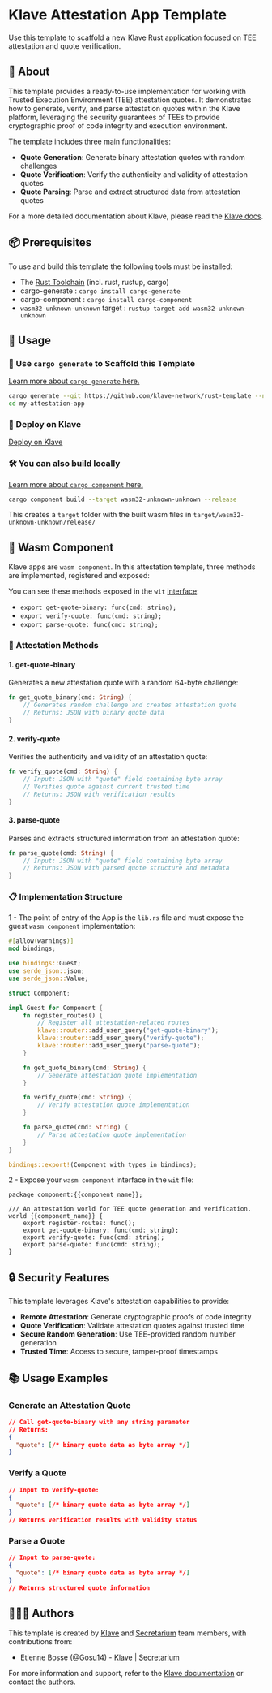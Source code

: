 # Klave Attestation App Template

Use this template to scaffold a new Klave Rust application focused on TEE attestation and quote verification.

## 📖 About

This template provides a ready-to-use implementation for working with Trusted Execution Environment (TEE) attestation quotes. It demonstrates how to generate, verify, and parse attestation quotes within the Klave platform, leveraging the security guarantees of TEEs to provide cryptographic proof of code integrity and execution environment.

The template includes three main functionalities:
- **Quote Generation**: Generate binary attestation quotes with random challenges
- **Quote Verification**: Verify the authenticity and validity of attestation quotes
- **Quote Parsing**: Parse and extract structured data from attestation quotes

For a more detailed documentation about Klave, please read the [Klave docs](https://docs.klave.com/sdk/latest).

## 📦 Prerequisites

To use and build this template the following tools must be installed:
- The [Rust Toolchain](https://www.rust-lang.org/tools/install) (incl. rust, rustup, cargo)
- cargo-generate : `cargo install cargo-generate`
- cargo-component : `cargo install cargo-component`
- `wasm32-unknown-unknown` target : `rustup target add wasm32-unknown-unknown`

## 🚴 Usage

### 🐑 Use `cargo generate` to Scaffold this Template

[Learn more about `cargo generate` here.](https://github.com/ashleygwilliams/cargo-generate)

```bash
cargo generate --git https://github.com/klave-network/rust-template --name my-attestation-app attestation
cd my-attestation-app
```

### 🪼 Deploy on Klave

[Deploy on Klave](https://app.klave.com/login)

### 🛠️ You can also build locally

[Learn more about `cargo component` here.](https://github.com/bytecodealliance/cargo-component)

```bash
cargo component build --target wasm32-unknown-unknown --release
```

This creates a `target` folder with the built wasm files in `target/wasm32-unknown-unknown/release/`

## 🧩 Wasm Component

Klave apps are `wasm component`. In this attestation template, three methods are implemented, registered and exposed:

You can see these methods exposed in the `wit` [interface](https://github.com/klave-network/rust-template/blob/main/attestation/apps/{{project-name}}/wit/world.wit):
- `export get-quote-binary: func(cmd: string);`
- `export verify-quote: func(cmd: string);`
- `export parse-quote: func(cmd: string);`

### 🔐 Attestation Methods

#### 1. **get-quote-binary**
Generates a new attestation quote with a random 64-byte challenge:
```rust
fn get_quote_binary(cmd: String) {
    // Generates random challenge and creates attestation quote
    // Returns: JSON with binary quote data
}
```

#### 2. **verify-quote**
Verifies the authenticity and validity of an attestation quote:
```rust
fn verify_quote(cmd: String) {
    // Input: JSON with "quote" field containing byte array
    // Verifies quote against current trusted time
    // Returns: JSON with verification results
}
```

#### 3. **parse-quote**
Parses and extracts structured information from an attestation quote:
```rust
fn parse_quote(cmd: String) {
    // Input: JSON with "quote" field containing byte array
    // Returns: JSON with parsed quote structure and metadata
}
```

### 📋 Implementation Structure

1 - The point of entry of the App is the `lib.rs` file and must expose the guest `wasm component` implementation:

```rust
#[allow(warnings)]
mod bindings;

use bindings::Guest;
use serde_json::json;
use serde_json::Value;

struct Component;

impl Guest for Component {
    fn register_routes() {
        // Register all attestation-related routes
        klave::router::add_user_query("get-quote-binary");
        klave::router::add_user_query("verify-quote");
        klave::router::add_user_query("parse-quote");
    }

    fn get_quote_binary(cmd: String) {
        // Generate attestation quote implementation
    }

    fn verify_quote(cmd: String) {
        // Verify attestation quote implementation
    }

    fn parse_quote(cmd: String) {
        // Parse attestation quote implementation
    }
}

bindings::export!(Component with_types_in bindings);
```

2 - Expose your `wasm component` interface in the `wit` file:

```wit
package component:{{component_name}};

/// An attestation world for TEE quote generation and verification.
world {{component_name}} {
    export register-routes: func();
    export get-quote-binary: func(cmd: string);
    export verify-quote: func(cmd: string);
    export parse-quote: func(cmd: string);
}
```

## 🔒 Security Features

This template leverages Klave's attestation capabilities to provide:

- **Remote Attestation**: Generate cryptographic proofs of code integrity
- **Quote Verification**: Validate attestation quotes against trusted time
- **Secure Random Generation**: Use TEE-provided random number generation
- **Trusted Time**: Access to secure, tamper-proof timestamps

## 📚 Usage Examples

### Generate an Attestation Quote
```json
// Call get-quote-binary with any string parameter
// Returns:
{
  "quote": [/* binary quote data as byte array */]
}
```

### Verify a Quote
```json
// Input to verify-quote:
{
  "quote": [/* binary quote data as byte array */]
}
// Returns verification results with validity status
```

### Parse a Quote
```json
// Input to parse-quote:
{
  "quote": [/* binary quote data as byte array */]
}
// Returns structured quote information
```

## 🧑‍🤝‍🧑 Authors

This template is created by [Klave](https://klave.com) and [Secretarium](https://secretarium.com) team members, with contributions from:

- Etienne Bosse ([@Gosu14](https://github.com/Gosu14)) - [Klave](https://klave.com) | [Secretarium](https://secretarium.com)

For more information and support, refer to the [Klave documentation](https://docs.klave.com) or contact the authors.